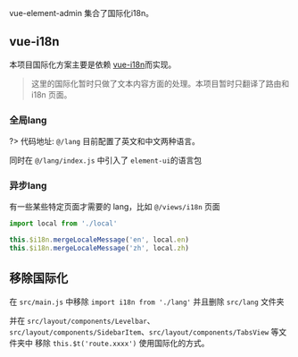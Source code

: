 vue-element-admin 集合了国际化i18n。

## vue-i18n
本项目国际化方案主要是依赖 [vue-i18n](https://github.com/kazupon/vue-i18n)而实现。

> 这里的国际化暂时只做了文本内容方面的处理。本项目暂时只翻译了路由和 i18n 页面。

### 全局lang
?> 代码地址: `@/lang`
目前配置了英文和中文两种语言。

同时在 `@/lang/index.js` 中引入了 `element-ui`的语言包

### 异步lang
有一些某些特定页面才需要的 lang，比如 `@/views/i18n` 页面

```js
import local from './local'

this.$i18n.mergeLocaleMessage('en', local.en)
this.$i18n.mergeLocaleMessage('zh', local.zh)
```

## 移除国际化

在 `src/main.js` 中移除 `import i18n from './lang'` 并且删除 `src/lang` 文件夹

并在 `src/layout/components/Levelbar`、`src/layout/components/SidebarItem`、`src/layout/components/TabsView` 等文件夹中 移除 `this.$t('route.xxxx')` 使用国际化的方式。
